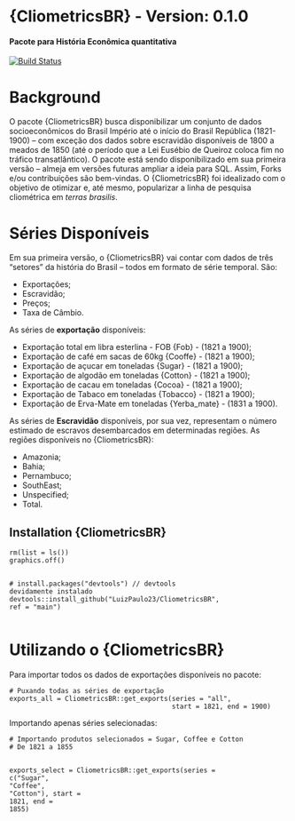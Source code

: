 <h1 class="code-line" data-line-start=0 data-line-end=1 ><a id="CliometricsBR__Version_010_0"></a>{CliometricsBR} - Version: 0.1.0</h1>
<h4 class="code-line" data-line-start=1 data-line-end=2 ><a id="Pacote_para_Histria_Econmica_quantitativa_1"></a>Pacote para História Econômica quantitativa</h4>
<p class="has-line-data" data-line-start="3" data-line-end="4"><a href="https://travis-ci.org/joemccann/dillinger"><img src="https://travis-ci.org/joemccann/dillinger.svg?branch=master" alt="Build Status"></a></p>
<h1 class="code-line" data-line-start=5 data-line-end=6 ><a id="Background_5"></a>Background</h1>
<p class="has-line-data" data-line-start="6" data-line-end="7">O pacote {CliometricsBR} busca disponibilizar um conjunto de dados socioeconômicos do Brasil Império até o início do Brasil República (1821-1900) – com exceção dos dados sobre escravidão disponíveis de 1800 a meados de 1850 (até o período que a Lei Eusébio de Queiroz coloca fim no tráfico transatlântico). O pacote está sendo disponibilizado em sua primeira versão –  almeja em versões futuras ampliar a ideia para SQL. Assim, Forks e/ou contribuições são bem-vindas. O {CliometricsBR} foi idealizado com o objetivo de otimizar e, até mesmo, popularizar a linha de pesquisa cliométrica em <em>terras brasilis</em>.</p>
<h1 class="code-line" data-line-start=8 data-line-end=9 ><a id="Sries_Disponveis_8"></a>Séries Disponíveis</h1>
<p class="has-line-data" data-line-start="10" data-line-end="11">Em sua primeira versão, o {CliometricsBR} vai contar com dados de três “setores” da história do Brasil – todos em formato de série temporal. São:</p>
<ul>
<li class="has-line-data" data-line-start="12" data-line-end="13">Exportações;</li>
<li class="has-line-data" data-line-start="13" data-line-end="14">Escravidão;</li>
<li class="has-line-data" data-line-start="14" data-line-end="15">Preços;</li>
<li class="has-line-data" data-line-start="15" data-line-end="17">Taxa de Câmbio.</li>
</ul>
<p class="has-line-data" data-line-start="17" data-line-end="18">As séries de <strong>exportação</strong> disponíveis:</p>
<ul>
<li class="has-line-data" data-line-start="19" data-line-end="20">Exportação total em libra esterlina - FOB {Fob} - (1821 a 1900);</li>
<li class="has-line-data" data-line-start="20" data-line-end="21">Exportação de café em sacas de 60kg {Cooffe} - (1821 a 1900);</li>
<li class="has-line-data" data-line-start="21" data-line-end="22">Exportação de açucar em toneladas {Sugar} - (1821 a 1900);</li>
<li class="has-line-data" data-line-start="22" data-line-end="23">Exportação de algodão em toneladas {Cotton} - (1821 a 1900);</li>
<li class="has-line-data" data-line-start="23" data-line-end="24">Exportação de cacau em toneladas {Cocoa} - (1821 a 1900);</li>
<li class="has-line-data" data-line-start="24" data-line-end="25">Exportação de Tabaco em toneladas {Tobacco} - (1821 a 1900);</li>
<li class="has-line-data" data-line-start="25" data-line-end="27">Exportação de Erva-Mate em toneladas {Yerba_mate} - (1831 a 1900).</li>
</ul>
<p class="has-line-data" data-line-start="27" data-line-end="28">As séries de <strong>Escravidão</strong> disponíveis, por sua vez, representam o número estimado de escravos desembarcados em determinadas regiões. As regiões disponíveis no {CliometricsBR}:</p>
<ul>
<li class="has-line-data" data-line-start="29" data-line-end="30">Amazonia;</li>
<li class="has-line-data" data-line-start="30" data-line-end="31">Bahia;</li>
<li class="has-line-data" data-line-start="31" data-line-end="32">Pernambuco;</li>
<li class="has-line-data" data-line-start="32" data-line-end="33">SouthEast;</li>
<li class="has-line-data" data-line-start="33" data-line-end="34">Unspecified;</li>
<li class="has-line-data" data-line-start="34" data-line-end="35">Total.</li>
</ul>
<h2 class="code-line" data-line-start=37 data-line-end=38 ><a id="Installation_CliometricsBR_37"></a>Installation {CliometricsBR}</h2>
<pre><code class="has-line-data" data-line-start="40" data-line-end="46" class="language-sh">rm(list = ls())
graphics.off()

<span class="hljs-comment"># install.packages("devtools") // devtools devidamente instalado </span>
devtools::install_github(<span class="hljs-string">"LuizPaulo23/CliometricsBR"</span>, ref = <span class="hljs-string">"main"</span>)
</code></pre>
<h1 class="code-line" data-line-start=47 data-line-end=48 ><a id="Utilizando_o_CliometricsBR_47"></a>Utilizando o {CliometricsBR}</h1>
<p class="has-line-data" data-line-start="49" data-line-end="50">Para importar todos os dados de exportações disponíveis no pacote:</p>
<pre><code class="has-line-data" data-line-start="53" data-line-end="57" class="language-sh"><span class="hljs-comment"># Puxando todas as séries de exportação </span>
exports_all = CliometricsBR::get_exports(series = <span class="hljs-string">"all"</span>, 
                                         start = <span class="hljs-number">1821</span>, end = <span class="hljs-number">1900</span>) 
</code></pre>
<p class="has-line-data" data-line-start="58" data-line-end="59">Importando apenas séries selecionadas:</p>
<pre><code class="has-line-data" data-line-start="61" data-line-end="68" class="language-sh"><span class="hljs-comment"># Importando produtos selecionados = Sugar, Coffee e Cotton </span>
<span class="hljs-comment"># De 1821 a 1855</span>

exports_select = CliometricsBR::get_exports(series = c(<span class="hljs-string">"Sugar"</span>, 
                <span class="hljs-string">"Coffee"</span>, <span class="hljs-string">"Cotton"</span>),  start = <span class="hljs-number">1821</span>, 
                end = <span class="hljs-number">1855</span>) 
</code></pre>
